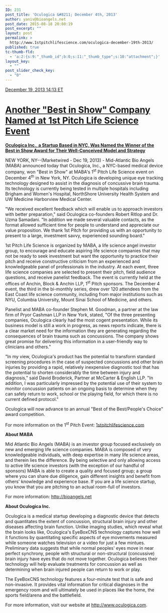 ```yaml
---
ID: 231
post_title: 'Oculogica &#8211; December 4th, 2013'
author: yaniv@bioangels.net
post_date: 2015-08-18 20:08:19
post_excerpt: ""
layout: post
permalink: >
  http://www.1stpitchlifescience.com/oculogica-december-19th-2013/
published: true
tc-thumb-fld:
  - 'a:2:{s:9:"_thumb_id";b:0;s:11:"_thumb_type";s:10:"attachment";}'
layout_key:
  - ""
post_slider_check_key:
  - "0"
---
```

<p id="news-date"><a href="http://www.marketwired.com/press-release/another-best-in-show-company-named-at-1st-pitch-life-science-event-1864312.htm">December 19, 2013 14:13 ET</a></p>

<h1><a href="http://www.marketwired.com/press-release/another-best-in-show-company-named-at-1st-pitch-life-science-event-1864312.htm">Another "Best in Show" Company Named at 1st Pitch Life Science Event</a></h1>
<a href="http://www.marketwired.com/press-release/another-best-in-show-company-named-at-1st-pitch-life-science-event-1864312.htm"><strong>Oculogica Inc., a Startup Based in NYC, Was Named the Winner of the Best in Show Award for Their Well-Conceived Model and Strategy</strong></a>
<div class="mw_release">

NEW YORK, NY--(Marketwired - Dec 19, 2013) - Mid-Atlantic Bio Angels (MABA) announced today that Oculogica, Inc., a NYC-based medical device company, won "Best in Show" at MABA's 1<sup>st</sup> Pitch Life Science event on December 4<sup>th</sup> in New York, NY. Oculogica is developing unique eye tracking technology designed to assist in the diagnosis of concussive brain trauma. Its technology is currently being tested in multiple hospitals including Brigham and Women's Hospital, NorthShore University Health System and UW Medicine Harborview Medical Center.

"We received excellent feedback which will enable us to approach investors with better preparation," said Oculogica co-founders Robert Ritlop and Dr. Uzma Samadani. "In addition we made several valuable contacts, as the format allowed sufficient time for people to understand and appreciate our value proposition. We thank 1st Pitch for providing us with an opportunity to present to a large, investment savvy, experienced sounding board."

1st Pitch Life Science is organized by MABA, a life science angel investor group, to encourage and educate aspiring life science companies that may not be ready to seek investment but want the opportunity to practice their pitch and receive constructive criticism from an experienced and knowledgeable panel of professionals in the industry. At each event, three life science companies are selected to present their pitch, field audience questions, and receive panelist feedback. The event is currently held at the offices of Anchin, Block &amp; Anchin LLP, 1<sup>st</sup> Pitch sponsors. The December 4 event, the third in the bi-monthly series, drew over 120 attendees from the East Coast life science community, including from major institutions such as NYU, Columbia University, Mount Sinai School of Medicine, and others.

Panelist and MABA co-founder Stephen M. Goodman, a partner at the law firm of Pryor Cashman LLP in New York, stated, "Of the three presenting companies, Oculogica clearly had the most cogent presentation. While its business model is still a work in progress, as news reports indicate, there is a clear market need for the information they are generating regarding the consequences of brain trauma such as concussions. The company shows great promise for delivering this information in a user-friendly way to clinicians and others."

"In my view, Oculogica's product has the potential to transform standard screening procedures in the case of suspected concussions and other brain injuries by providing a rapid, relatively inexpensive diagnostic tool that has the potential to shorten considerably the time between injury and diagnosis," said David Broderick, Partner at McCarter &amp; English LLP. "In addition, I was particularly impressed by the potential use of their system to monitor concussion patients on an ongoing basis to determine when they can safely return to work, school or the playing field, for which there is no current defined protocol."

Oculogica will now advance to an annual "Best of the Best/People's Choice" award competition.

For more information on the 1<sup>st</sup> Pitch Event: <a href="http://1stpitchlifescience.com/" rel="nofollow">1stpitchlifescience.com</a>

<strong>About MABA</strong>

Mid Atlantic Bio Angels (MABA) is an investor group focused exclusively on new and emerging life science companies. MABA is composed of very knowledgeable individuals, with deep expertise in many life science areas, and therein lies the difference. By being selective and only allowing access to active life science investors (with the exception of our handful of sponsors) MABA is able to create a quality and focused group; a group where you can share due diligence, gain different insights and benefit from others' knowledge and experience base. If you are a life science startup, you know that you are pitching to an actual room-full of investors.

For more information: <a href="http://bioangels.net/" rel="nofollow">http://bioangels.net</a>

<strong>About Oculogica Inc.</strong>

Oculogica is a medical startup developing a diagnostic device that detects and quantitates the extent of concussion, structural brain injury and other diseases affecting brain function. Unlike imaging studies, which reveal what the brain looks like, Oculogica's EyeBoxCNS technology captures how well it functions by quantitating specific aspects of eye movements measured while someone watches television or a video for just a few mintues. Preliminary data suggests that while normal peoples' eyes move in near perfect synchrony, people with structural or non-structural (concussive) brain injury have eyes that do not move together. Oculogica believes their technology will help evaluate treatments for concussion as well as determining when brain injured people can return to work or play.

The EyeBoxCNS technology features a four-minute test that is safe and non-invasive. It provides vital information for critical diagnoses in the emergency room and will ultimately be used in places like the home, the sports field/arena and the battlefield.

For more information, visit our website at <a href="http://www.oculogica.com/" rel="nofollow">http://www.oculogica.com</a>.

</div>